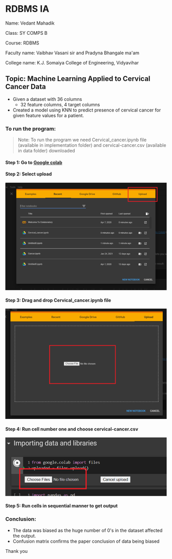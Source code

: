 # RDBMS IA

Name: Vedant Mahadik

Class: SY COMPS B

Course: RDBMS

Faculty name: Vaibhav Vasani sir and Pradyna Bhangale ma'am

College name: K.J. Somaiya College of Engineering, Vidyavihar

## Topic: Machine Learning Applied to Cervical Cancer Data

- Given a dataset with 36 columns
  - 32 feature columns, 4 target columns
- Created a model using KNN to predict presence of cervical cancer for given feature values for a patient.

### To run the program:

> Note: To run the program we need Cervical_cancer.ipynb file (available in implementation folder) and cervical-cancer.csv (available in data folder) downloaded

#### Step 1: Go to [Google colab](https://colab.research.google.com/)

#### Step 2: Select upload

![Second step](images/second_step.png)

#### Step 3: Drag and drop Cervical_cancer.ipynb file

![Third step](images/third_step.png)

#### Step 4: Run cell number one and choose cervical-cancer.csv

![Third step](images/fourth_step.png)

#### Step 5: Run cells in sequential manner to get output

### Conclusion:

- The data was biased as the huge number of 0's in the dataset affected the output.
- Confusion matrix confirms the paper conclusion of data being biased

Thank you
